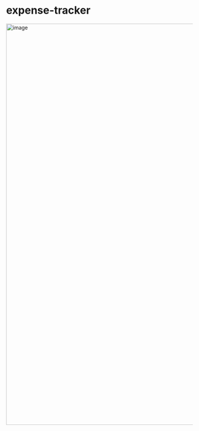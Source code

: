 # expense-tracker

<img width="1920" height="1080" alt="image" src="https://github.com/user-attachments/assets/6fd6bf63-a002-4ac4-b10f-91779fb8b540" />
